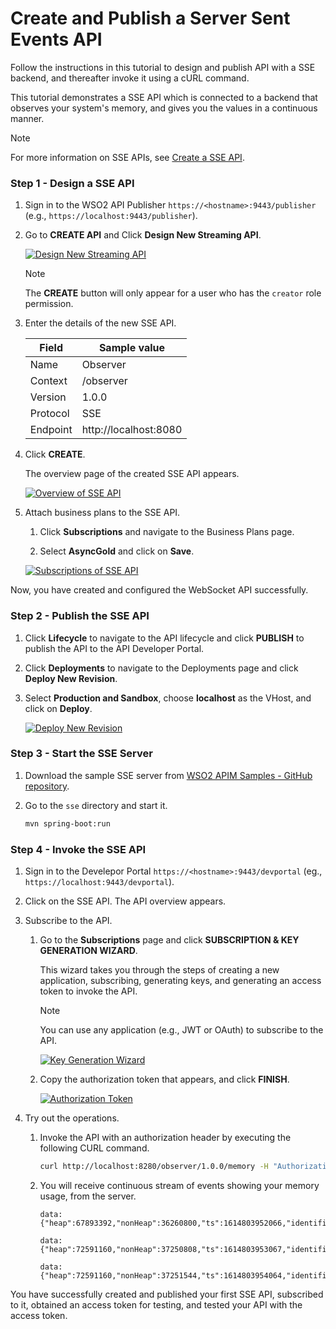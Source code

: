 # Create and Publish a Server Sent Events API

Follow the instructions in this tutorial to design and publish API with a SSE backend, and thereafter invoke it using a cURL command.

This tutorial demonstrates a SSE API which is connected to a backend that observes your system's memory, and gives you the values in a continuous manner.

<html>
<div class="admonition note">
<p class="admonition-title">Note</p>
<p>For more information on SSE APIs, see <a href="{{base_path}}/design/create-api/create-streaming-api/create-a-sse-streaming-api">Create a SSE API</a>.</p>
</div> 
</html>

### Step 1 - Design a SSE API

1.  Sign in to the WSO2 API Publisher `https://<hostname>:9443/publisher` (e.g., `https://localhost:9443/publisher`).

2.  Go to **CREATE API** and Click **Design New Streaming API**.

    [![Design New Streaming API]({{base_path}}/assets/img/learn/design-api/streaming-api/design-new-streaming-api.png)]({{base_path}}/assets/img/learn/design-api/streaming-api/design-new-streaming-api.png)

    <html><div class="admonition note">
      <p class="admonition-title">Note</p>
      <p>The <b>CREATE</b> button will only appear for a user who has the <code>creator</code> role permission.</p>
      </div>
    </html>

3.  Enter the details of the new SSE API.

     <table>
     <thead>
     <tr>
     <th><b>Field</b></th>
     <th><b>Sample value</b></th>
     </tr>
     </thead>
     <tbody>
     <tr>
     <td>Name</td>
     <td>Observer</td>
     </tr>
     <tr>
     <td>Context</td>
     <td>/observer</td>
     </tr>
     <tr>
     <td>Version</td>
     <td>1.0.0</td>
     </tr>
     <tr>
     <td>Protocol</td>
     <td>SSE</td>
     </tr>
     <tr>
     <td>Endpoint</td>
     <td>http://localhost:8080</td>
     </tr>
     </tbody>
     </table>

4.  Click **CREATE**. 

     The overview page of the created SSE API appears.

     [![Overview of SSE API]({{base_path}}/assets/img/learn/tutorials/streaming-api/sse/sse-api-overview.png)]({{base_path}}/assets/img/learn/tutorials/streaming-api/sse/sse-api-overview.png)

5. Attach business plans to the SSE API.

     1. Click **Subscriptions** and navigate to the Business Plans page.

     2. Select **AsyncGold** and click on **Save**.

     [![Subscriptions of SSE API]({{base_path}}/assets/img/learn/tutorials/streaming-api/sse/sse-api-subscriptions.png)]({{base_path}}/assets/img/learn/tutorials/streaming-api/sse/sse-api-subscriptions.png)

Now, you have created and configured the WebSocket API successfully.

### Step 2 - Publish the SSE API

1. Click **Lifecycle** to navigate to the API lifecycle and click **PUBLISH** to publish the API to the API Developer Portal.

2. Click **Deployments** to navigate to the Deployments page and click **Deploy New Revision**. 

3. Select **Production and Sandbox**, choose **localhost** as the VHost, and click on **Deploy**.

     [![Deploy New Revision]({{base_path}}/assets/img/learn/tutorials/streaming-api/streaming-api-deploy-new-revision.png)]({{base_path}}/assets/img/learn/tutorials/streaming-api/streaming-api-deploy-new-revision.png)


### Step 3 - Start the SSE Server

1. Download the sample SSE server from [WSO2 APIM Samples - GitHub repository](https://github.com/wso2/samples-apim).

2. Go to the `sse` directory and start it.

     ```sh
     mvn spring-boot:run
     ```


### Step 4 - Invoke the SSE API

1. Sign in to the Develepor Portal `https://<hostname>:9443/devportal` (eg., `https://localhost:9443/devportal`).

2. Click on the SSE API. The API overview appears.

3. Subscribe to the API.

    1. Go to the **Subscriptions** page and click **SUBSCRIPTION & KEY GENERATION WIZARD**.
    
         This wizard takes you through the steps of creating a new application, subscribing, generating keys, and generating an access token to invoke the API. 

         <div class="admonition note">
         <p class="admonition-title">Note</p>
         <p> 
         You can use any application (e.g., JWT or OAuth) to subscribe to the API.
         </p>
         </div>

         [![Key Generation Wizard]({{base_path}}/assets/img/learn/tutorials/streaming-api/streaming-api-key-generation-wizard.png)]({{base_path}}/assets/img/learn/tutorials/streaming-api/streaming-api-key-generation-wizard.png)

    2. Copy the authorization token that appears, and click **FINISH**.

         [![Authorization Token]({{base_path}}/assets/img/learn/tutorials/streaming-api/streaming-api-subscription-token.png)]({{base_path}}/assets/img/learn/tutorials/streaming-api/streaming-api-subscription-token.png)

4. Try out the operations.
     
      1.  Invoke the API with an authorization header by executing the following CURL command.
        
           ``` sh
           curl http://localhost:8280/observer/1.0.0/memory -H "Authorization: Bearer [accesstoken]" 
           ```

      2.  You will receive continuous stream of events showing your memory usage, from the server.
           ``` string
           data:{"heap":67893392,"nonHeap":36260800,"ts":1614803952066,"identifier":"ram_222"}

           data:{"heap":72591160,"nonHeap":37250808,"ts":1614803953067,"identifier":"ram_223"}

           data:{"heap":72591160,"nonHeap":37251544,"ts":1614803954064,"identifier":"ram_224"}
           ```

You have successfully created and published your first SSE API, subscribed to it, obtained an access token for testing, and tested your API with the access token.
